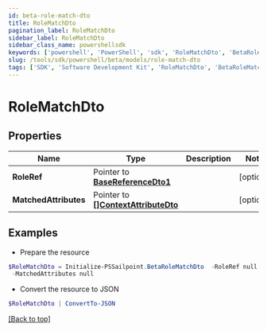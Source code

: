 ```yaml
---
id: beta-role-match-dto
title: RoleMatchDto
pagination_label: RoleMatchDto
sidebar_label: RoleMatchDto
sidebar_class_name: powershellsdk
keywords: ['powershell', 'PowerShell', 'sdk', 'RoleMatchDto', 'BetaRoleMatchDto'] 
slug: /tools/sdk/powershell/beta/models/role-match-dto
tags: ['SDK', 'Software Development Kit', 'RoleMatchDto', 'BetaRoleMatchDto']
---
```



# RoleMatchDto

## Properties

Name | Type | Description | Notes
------------ | ------------- | ------------- | -------------
**RoleRef** |  Pointer to [**BaseReferenceDto1**](base-reference-dto1) |  | [optional] 
**MatchedAttributes** |  Pointer to [**[]ContextAttributeDto**](context-attribute-dto) |  | [optional] 

## Examples

- Prepare the resource
```powershell
$RoleMatchDto = Initialize-PSSailpoint.BetaRoleMatchDto  -RoleRef null `
 -MatchedAttributes null
```

- Convert the resource to JSON
```powershell
$RoleMatchDto | ConvertTo-JSON
```


[[Back to top]](#) 

